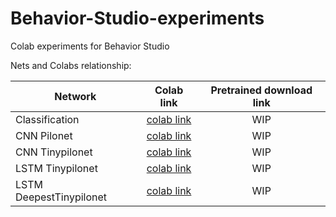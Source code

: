 # Behavior-Studio-experiments
Colab experiments for Behavior Studio


Nets and Colabs relationship:

| Network        | Colab link           |  Pretrained download link           | 
| ------------- |:-------------:| :-------------:| 
| Classification      | [colab link]() | WIP | 
| CNN Pilonet      | [colab link]()      | WIP | 
| CNN Tinypilonet | [colab link]()      | WIP | 
| LSTM Tinypilonet | [colab link]()      | WIP | 
| LSTM DeepestTinypilonet | [colab link](BS_deepest_lstm_network_sequence_dataset.ipynb)      | WIP | 
